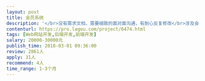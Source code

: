 ```yaml
---                
layout: post       
title: 会员系统           
description: '</br>没有需求文档，需要细致的面对面沟通，有耐心反复修改</br>涉及会员每月的详细信息记录，统计，跟踪，提醒等等，是一个完全对应公司需求的系统，前期的搭建会比较简单，后期会逐渐丰富，且联动别的系统。申请人在成都更好。</br></br>此系统需有PC端和手机端，手机端做成网页，后期合作顺利也会制作APP</br>如果合作顺利可今后长期合作</br>'     
contenturl: https://pro.lagou.com/project/6474.html      
tags: [Web网站开发,后端开发,前端开发]            
salary: 20000-30000元          
publish_time: 2018-03-01 09:36:00         
review: 2861人                   
apply: 31人                   
recommend: 4人                   
time_range: 1-3个月              
---                 
```

